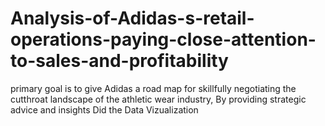 # Analysis-of-Adidas-s-retail-operations-paying-close-attention-to-sales-and-profitability
primary goal is to give Adidas a road map for skillfully negotiating the cutthroat landscape of the athletic wear industry, By providing strategic advice and insights Did the Data Vizualization
